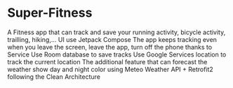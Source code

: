 ﻿# Super-Fitness
 A Fitness app that can track and save your running activity, bicycle activity, trailling, hiking,...
 UI use Jetpack Compose
 The app keeps tracking even when you leave the screen, leave the app, turn off the phone thanks to Service
 Use Room database to save tracks
 Use Google Services location to track the current location
 The additional feature that can forecast the weather show day and night color using Meteo Weather API + Retrofit2 following the Clean Architecture
